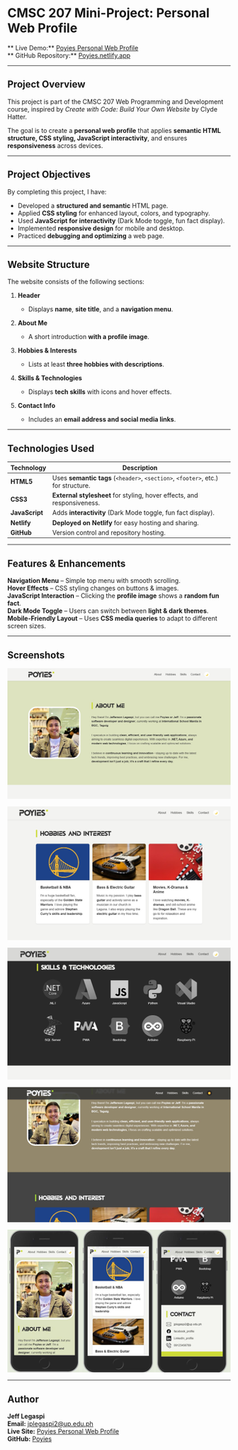 # **CMSC 207 Mini-Project: Personal Web Profile**
** Live Demo:** [Poyies Personal Web Profile](https://poyies.netlify.app/)  
** GitHub Repository:** [Poyies.netlify.app](https://github.com/Poyies/poyies.netlify.app)  

---

## **Project Overview**
This project is part of the CMSC 207 Web Programming and Development course, inspired by *Create with Code: Build Your Own Website* by Clyde Hatter.  

The goal is to create a **personal web profile** that applies **semantic HTML structure, CSS styling, JavaScript interactivity**, and ensures **responsiveness** across devices.

---

## **Project Objectives**
By completing this project, I have:
- Developed a **structured and semantic** HTML page.
- Applied **CSS styling** for enhanced layout, colors, and typography.
- Used **JavaScript for interactivity** (Dark Mode toggle, fun fact display).
- Implemented **responsive design** for mobile and desktop.
- Practiced **debugging and optimizing** a web page.

---

## **Website Structure**
The website consists of the following sections:

1. **Header**
   - Displays **name**, **site title**, and a **navigation menu**.
  
2. **About Me**
   - A short introduction **with a profile image**.
  
3. **Hobbies & Interests**
   - Lists at least **three hobbies with descriptions**.
  
4. **Skills & Technologies**
   - Displays **tech skills** with icons and hover effects.
  
5. **Contact Info**
   - Includes an **email address and social media links**.

---

## **Technologies Used**
| Technology  | Description |
|------------|-------------|
| **HTML5**  | Uses **semantic tags** (`<header>`, `<section>`, `<footer>`, etc.) for structure. |
| **CSS3**   | **External stylesheet** for styling, hover effects, and responsiveness. |
| **JavaScript** | Adds **interactivity** (Dark Mode toggle, fun fact display). |
| **Netlify** | **Deployed on Netlify** for easy hosting and sharing. |
| **GitHub** | Version control and repository hosting. |

---

## **Features & Enhancements**
**Navigation Menu** – Simple top menu with smooth scrolling.  
**Hover Effects** – CSS styling changes on buttons & images.  
**JavaScript Interaction** – Clicking the **profile image** shows a **random fun fact**.  
**Dark Mode Toggle** – Users can switch between **light & dark themes**.  
**Mobile-Friendly Layout** – Uses **CSS media queries** to adapt to different screen sizes.  

---

## **Screenshots**

![about](assets/screenshots/about.jpg)

![hobbies](assets/screenshots/hobbies.jpg)

![skills](assets/screenshots/skills.jpg)

![Dark Mode](assets/screenshots/darkmode.jpg)

![Responsive design](assets/screenshots/mobile.jpg)

---

## **Author**
**Jeff Legaspi**  
**Email:** [jplegaspi2@up.edu.ph](mailto:jplegaspi2@up.edu.ph)  
**Live Site:** [Poyies Personal Web Profile](https://poyies.netlify.app/)  
**GitHub:** [Poyies](https://github.com/Poyies)  

